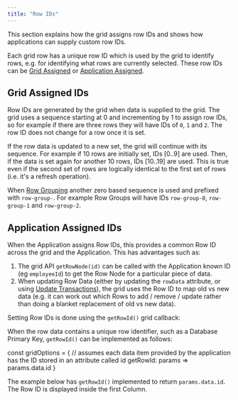 ```yaml
---
title: "Row IDs"
---
```


This section explains how the grid assigns row IDs and shows how applications can supply custom row IDs.

Each grid row has a unique row ID which is used by the grid to identify rows, e.g. for identifying what
rows are currently selected. These row IDs can be [Grid Assigned](/row-ids/#grid-assigned-ids) or
[Application Assigned](/row-ids/#application-assigned-ids).

## Grid Assigned IDs

Row IDs are generated by the grid when data is supplied to the grid. The grid uses a sequence starting at 0 and
incrementing by 1 to assign row IDs, so for example if there are three rows they will have IDs of `0`, `1` and `2`.
The row ID does not change for a row once it is set.

If the row data is updated to a new set, the grid will continue with its sequence. For example if 10 rows are initially
set, IDs [0..9] are used. Then, if the data is set again for another 10 rows, IDs [10..19] are used. This is true even if
the second set of rows are logically identical to the first set of rows (i.e. it's a refresh operation).

When [Row Grouping](/grouping/) another zero based sequence is used and prefixed with `row-group-`. For example Row Groups
will have IDs `row-group-0`, `row-group-1` and `row-group-2`.

## Application Assigned IDs

When the Application assigns Row IDs, this provides a common Row ID across the grid and the Application. This has advantages such as:

1. The grid API `getRowNode(id)` can be called with the Application known ID (eg `employeeId`) to get the Row Node for a particular piece of data.
1. When updating Row Data (either by updating the `rowData` attribute, or using [Update Transactions](/data-update-transactions/)), the grid uses the Row ID to map old vs new data (e.g. it can work out which Rows to add / remove / update rather than doing a blanket replacement of old vs new data).

Setting Row IDs is done using the `getRowId()` grid callback:

<api-documentation source='grid-properties/properties.json' section='rowModels' names='["getRowId"]' ></api-documentation>

When the row data contains a unique row identifier, such as a Database Primary Key, `getRowId()` can be implemented as follows:

<snippet>
const gridOptions = {
    // assumes each data item provided by the application has the ID stored in an attribute called id
    getRowId: params => params.data.id
}
</snippet>

The example below has `getRowId()` implemented to return `params.data.id`. The Row ID is displayed inside the first Column.

<grid-example title='Get Row ID' name='get-row-id' type='generated' options=' { "modules": ["clientside"] }'></grid-example>
